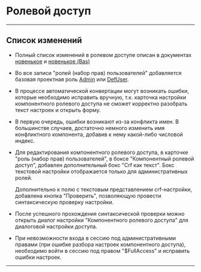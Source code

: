 ﻿# Ролевой доступ
---
## Список изменений

 * Полный список изменений в ролевом доступе описан в документах [новенькое](topic:Com.Custom.ChangeLog) и [новенькое (Bas)](topic:.Custom.ChangeLogBas)

 * Во все записи "ролей (набор прав) пользователей" добавляется базовая проектная роль [Admin](topic:.Custom.ComClasses.Access.Roles.Admin) или
   [DefUser](topic:.Custom.ComClasses.Access.Roles.DefUser).

 * В процессе автоматической конвертации могут возникать ошибки, которые необходимо исправить вручную, т.к. карточка настройки компонентного ролевого
   доступа не сможет корректно разобрать текст настроек и открыть форму.

 * В первую очередь, ошибки возникают из-за конфликта имен. В большинстве случаев, достаточно немного изменить имя конфликтного компонента,
   добавив к нему какой-либо числовой индекс.

 * Для редактирования компонентного ролевого доступа, в карточке "роль (набор прав) пользователей", в боксе "Компонентный ролевой доступ",
   добавлен дополнительный бокс "Crf как текст". Бокс текстовой настройки отображается только для административных ролей.

   Дополнительно к полю с текстовым представлением crf-настройки, добавлена кнопка "Проверить", позволяющую провести синтаксическую проверку настройки.

 * После успешного прохождения синтаксической проверки можно открыть диалог настройки "Компонентного ролевого доступа" для диалоговой настройки доступа.

 * При невозможности входа в сессию под административными правами (при ошибке разбора настроек компонентного доступа),
   необходимо войти в сессию под правом "$FullAccess" и исправить ошибки настроек.

---